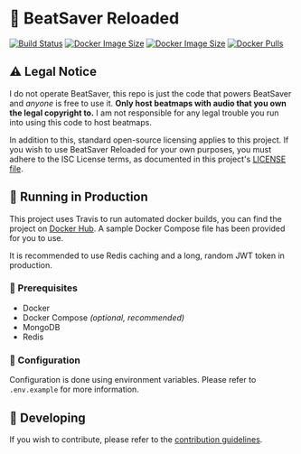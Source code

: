 # 🎵 BeatSaver Reloaded

[![Build Status](https://img.shields.io/travis/com/lolpants/beatsaver-reloaded.svg?style=flat-square)](https://travis-ci.com/lolPants/beatsaver-reloaded)
[![Docker Image Size](https://img.shields.io/microbadger/image-size/lolpants/beatsaver-reloaded/client-latest.svg?label=client%20image&style=flat-square)](https://hub.docker.com/r/lolpants/beatsaver-reloaded)
[![Docker Image Size](https://img.shields.io/microbadger/image-size/lolpants/beatsaver-reloaded/server-latest.svg?label=server%20image&style=flat-square)](https://hub.docker.com/r/lolpants/beatsaver-reloaded)
[![Docker Pulls](https://img.shields.io/docker/pulls/lolpants/beatsaver-reloaded.svg?style=flat-square&color=blue)](https://hub.docker.com/r/lolpants/beatsaver-reloaded)

## ⚠ Legal Notice
I do not operate BeatSaver, this repo is just the code that powers BeatSaver and *anyone* is free to use it. **Only host beatmaps with audio that you own the legal copyright to.** I am not responsible for any legal trouble you run into using this code to host beatmaps.

In addition to this, standard open-source licensing applies to this project. If you wish to use BeatSaver Reloaded for your own purposes, you must adhere to the ISC License terms, as documented in this project's [LICENSE file](https://github.com/lolPants/beatsaver-reloaded/blob/master/LICENSE).

## 🚀 Running in Production
This project uses Travis to run automated docker builds, you can find the project on [Docker Hub](https://hub.docker.com/r/lolpants/beatsaver-reloaded). A sample Docker Compose file has been provided for you to use.

It is recommended to use Redis caching and a long, random JWT token in production.

### 🛑 Prerequisites
* Docker
* Docker Compose *(optional, recommended)*
* MongoDB
* Redis

### 📝 Configuration
Configuration is done using environment variables. Please refer to `.env.example` for more information.

## 🔧 Developing
If you wish to contribute, please refer to the [contribution guidelines](https://github.com/lolPants/beatsaver-reloaded/blob/master/.github/CONTRIBUTING.md).
